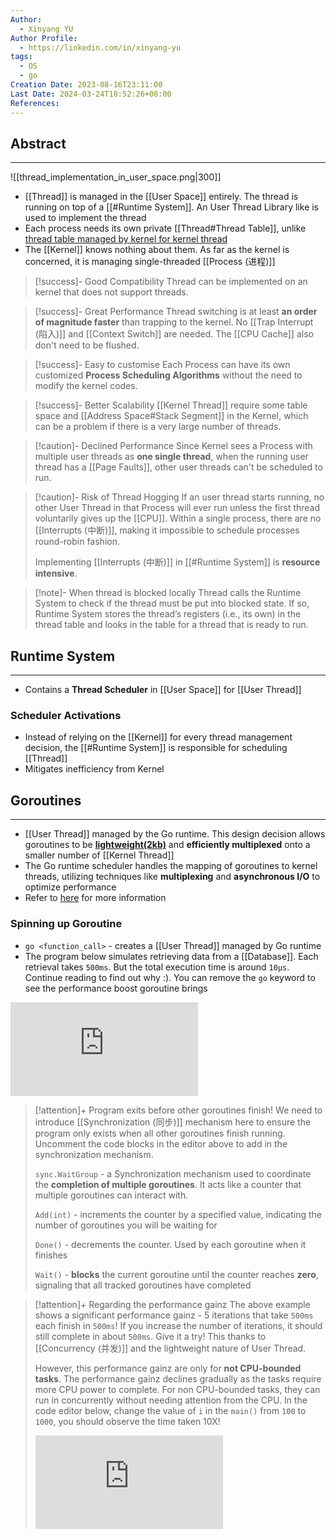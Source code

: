 ```yaml
---
Author:
  - Xinyang YU
Author Profile:
  - https://linkedin.com/in/xinyang-yu
tags:
  - OS
  - go
Creation Date: 2023-08-16T23:11:00
Last Date: 2024-03-24T18:52:26+08:00
References: 
---
```

## Abstract
---
![[thread_implementation_in_user_space.png|300]]

- [[Thread]] is managed in the [[User Space]] entirely. The thread is running on top of a [[#Runtime System]]. An User Thread Library like is used to implement the thread
- Each process needs its own private [[Thread#Thread Table]], unlike [thread table managed by kernel for kernel thread](thread_implementation_in_kernel_space.png)
- The [[Kernel]] knows nothing about them. As far as the kernel is concerned, it is managing single-threaded [[Process (进程)]]

>[!success]- Good Compatibility
> Thread can be implemented on an kernel that does not support threads.

>[!success]- Great Performance
> Thread switching is at least **an order of magnitude faster** than trapping to the kernel. No [[Trap Interrupt (陷入)]] and [[Context Switch]] are needed. The [[CPU Cache]] also don't need to be flushed.

>[!success]- Easy to customise
> Each Process can have its own customized **Process Scheduling Algorithms** without the need to modify the kernel codes.

>[!success]- Better Scalability
> [[Kernel Thread]] require some table space and [[Address Space#Stack Segment]] in the Kernel, which can be a problem if there is a very large number of threads.

>[!caution]- Declined Performance
> Since Kernel sees a Process with multiple user threads as **one single thread**, when the running user thread has a [[Page Faults]], other user threads can't be scheduled to run.

>[!caution]- Risk of Thread Hogging
> If an user thread starts running, no other User Thread in that Process will ever run unless the first thread voluntarily gives up the [[CPU]]. Within a single process, there are no [[Interrupts (中断)]], making it impossible to schedule processes round-robin fashion.
> 
> Implementing [[Interrupts (中断)]] in [[#Runtime System]] is **resource intensive**.

>[!note]- When thread is blocked locally
> Thread calls the Runtime System to check if the thread must be put into blocked state. If so, Runtime System stores the thread’s registers (i.e., its own) in the thread table and looks in the table for a thread that is ready to run.


## Runtime System
---
- Contains a **Thread Scheduler** in [[User Space]] for [[User Thread]]
### Scheduler Activations
- Instead of relying on the [[Kernel]] for every thread management decision, the [[#Runtime System]]  is responsible for scheduling [[Thread]]
- Mitigates inefficiency from Kernel


## Goroutines
---
- [[User Thread]] managed by the Go runtime. This design decision allows goroutines to be **[lightweight(2kb)](https://github.com/golang/go/blob/f296b7a6f045325a230f77e9bda1470b1270f817/src/runtime/stack.go#L72)** and **efficiently multiplexed** onto a smaller number of [[Kernel Thread]]
- The Go runtime scheduler handles the mapping of goroutines to kernel threads, utilizing techniques like **multiplexing** and **asynchronous I/O** to optimize performance
- Refer to [here](https://granulate.io/blog/deep-dive-into-golang-performance/) for more information

### Spinning up Goroutine
- `go <function_call>` - creates a [[User Thread]] managed by Go runtime
- The program below simulates retrieving data from a [[Database]]. Each retrieval takes `500ms`. But the total execution time is around `10µs`. Continue reading to find out why :). You can remove the `go` keyword to see the performance boost goroutine brings

<div class="onecompilerCode-wrapper">
<iframe
 class="onecompilerCode"
 frameBorder="0" 
 src="https://onecompiler.com/embed/java/427t7cdqw?codeChangeEvent=true&theme=dark&hideLanguageSelection=true&hideNew=true&hideNewFileOption=true&availableLanguages=true&hideTitle=true&hideStdin=true" 
 ></iframe>
 </div>


>[!attention]+ Program exits before other goroutines finish!
> We need to introduce [[Synchronization (同步)]] mechanism here to ensure the program only exists when all other goroutines finish running. Uncomment the code blocks in the editor above to add in the synchronization mechanism.
> 
> `sync.WaitGroup` - a Synchronization mechanism used to coordinate the **completion of multiple goroutines**. It acts like a counter that multiple goroutines can interact with.
> 
> `Add(int)` - increments the counter by a specified value, indicating the number of goroutines you will be waiting for
> 
> `Done()` - decrements the counter. Used by each goroutine when it finishes
> 
> `Wait()` - **blocks** the current goroutine until the counter reaches **zero**, signaling that all tracked goroutines have completed

>[!attention]+ Regarding the performance gainz
> The above example shows a significant performance gainz - 5 iterations that take `500ms` each finish in `500ms`! If you increase the number of iterations, it should still complete in about `500ms`. Give it a try! This thanks to [[Concurrency (并发)]] and the lightweight nature of User Thread.
> 
> However, this performance gainz are only for **not CPU-bounded tasks**. The performance gainz declines gradually as the tasks require more CPU power to complete. For non CPU-bounded tasks, they can run in concurrently without needing attention from the CPU. In the code editor below, change the value of `i` in the `main()` from `100` to `1000`, you should observe the time taken 10X!
> <div class="onecompilerCode-wrapper"><iframe class="onecompilerCode" frameBorder="0"  src="https://onecompiler.com/embed/java/4287wrd8f?codeChangeEvent=true&theme=dark&hideLanguageSelection=true&hideNew=true&hideNewFileOption=true&availableLanguages=true&hideTitle=true&hideStdin=true" ></iframe></div>




